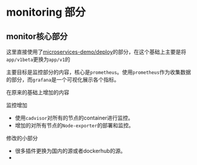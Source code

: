 # monitoring 部分

## monitor核心部分

这里直接使用了[microservices-demo/deploy](https://github.com/microservices-demo/microservices-demo/tree/master/deploy/kubernetes/manifests-monitoring)的部分，在这个基础上主要是将`app/v1beta`更换为`app/v1`的

主要目标是监控部分的内容，核心是`prometheus`。使用`prometheus`作为收集数据的部分，而`grafana`是一个可视化展示各个指标。

在原来的基础上增加的内容

监控增加

+ 使用`cadvisor`对所有的节点的container进行监控。
+ 增加的对所有节点的`Node-exporter`的部署和监控。

修改的小部分

+ 很多插件更换为国内的源或者dockerhub的源。
+ 